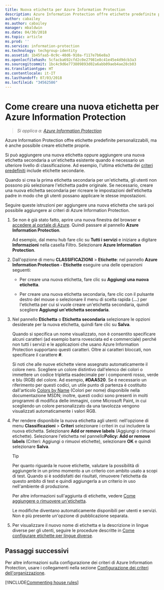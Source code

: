 ```yaml
---
title: Nuova etichetta per Azure Information Protection
description: Azure Information Protection offre etichette predefinite personalizzabili, ma è anche possibile creare etichette proprie da mostrare all'utente sulla barra Information Protection.
author: cabailey
ms.author: cabailey
manager: mbaldwin
ms.date: 04/30/2018
ms.topic: article
ms.prod: ''
ms.service: information-protection
ms.technology: techgroup-identity
ms.assetid: 1b45faa5-0c9c-40d6-910a-f117e7b6e8a3
ms.openlocfilehash: 5cfacba692cfd2c0e27981e8c41e45e4d9dcb3a3
ms.sourcegitcommit: 1bc4c9d6e773809893d02a6abb09aeb4ae28cb03
ms.translationtype: HT
ms.contentlocale: it-IT
ms.lasthandoff: 07/03/2018
ms.locfileid: "34562586"
---
```

# <a name="how-to-create-a-new-label-for-azure-information-protection"></a>Come creare una nuova etichetta per Azure Information Protection

>*Si applica a: [Azure Information Protection](https://azure.microsoft.com/pricing/details/information-protection)*

Azure Information Protection offre etichette predefinite personalizzabili, ma è anche possibile creare etichette proprie.

Si può aggiungere una nuova etichetta oppure aggiungere una nuova etichetta secondaria a un'etichetta esistente quando è necessario un ulteriore livello di classificazione. Ad esempio, l'ultima etichetta dei [criteri predefiniti](configure-policy-default.md) include etichette secondarie.

Quando si crea la prima etichetta secondaria per un'etichetta, gli utenti non possono più selezionare l'etichetta padre originale. Se necessario, creare una nuova etichetta secondaria per ricreare le impostazioni dell'etichetta padre in modo che gli utenti possano applicare le stesse impostazioni.

Seguire queste istruzioni per aggiungere una nuova etichetta che sarà poi possibile aggiungere ai criteri di Azure Information Protection.

1. Se non è già stato fatto, aprire una nuova finestra del browser e [accedere al portale di Azure](configure-policy.md#signing-in-to-the-azure-portal). Quindi passare al pannello **Azure Information Protection**.
    
    Ad esempio, dal menu hub fare clic su **Tutti i servizi** e iniziare a digitare **Informazioni** nella casella Filtro. Selezionare **Azure Information Protection**.

2. Dall'opzione di menu **CLASSIFICAZIONI** > **Etichette**: nel pannello **Azure Information Protection - Etichette** eseguire una delle operazioni seguenti:
    
    - Per creare una nuova etichetta, fare clic su **Aggiungi una nuova etichetta**.
    
    - Per creare una nuova etichetta secondaria, fare clic con il pulsante destro del mouse o selezionare il menu di scelta rapida (**...**) per l'etichetta per cui si vuole creare un'etichetta secondaria, quindi scegliere **Aggiungi un'etichetta secondaria**.

4. Nel pannello **Etichetta** o **Etichetta secondaria** selezionare le opzioni desiderate per la nuova etichetta, quindi fare clic su **Salva**.
    
    Quando si specifica un nome visualizzato, non è consentito specificare alcuni caratteri (ad esempio barra rovesciata ed e commerciale) perché non tutti i servizi e le applicazioni che usano Azure Information Protection supportano questi caratteri. Oltre ai caratteri bloccati, non specificare il carattere **#**.    
    
    Si noti che alle nuove etichette viene assegnato automaticamente il colore nero. Scegliere un colore distintivo dall'elenco dei colori o immettere un codice tripletta esadecimale per i componenti rosso, verde e blu (RGB) del colore. Ad esempio, **#DAA520**. Se è necessario un riferimento per questi codici, un utile punto di partenza è costituito dall'articolo [Colors by Name](https://msdn.microsoft.com/library/aa358802\(v=vs.85) (Colori per nome) disponibile nella documentazione MSDN; inoltre, questi codici sono presenti in molti programmi di modifica delle immagini, come Microsoft Paint, in cui scegliendo un colore personalizzato da una tavolozza vengono visualizzati automaticamente i valori RGB.

5. Per rendere disponibile la nuova etichetta agli utenti: nell'opzione di menu **Classificazioni** > **Criteri** selezionare i criteri in cui includere la nuova etichetta. Selezionare **Add or remove labels** (Aggiungi o rimuovi etichette). Selezionare l'etichetta nel pannello**Policy: Add or remove labels** (Criteri: Aggiungi o rimuovi etichette), selezionare **OK** e quindi selezionare **Salva**.
    
    >[!TIP]
    >Per quanto riguarda le nuove etichette, valutare la possibilità di aggiungerle in un primo momento a un criterio con ambito usato a scopi di test. Quando si è soddisfatti dei risultati, rimuovere l'etichetta da questo ambito di test e quindi aggiungerla a un criterio in uso nell'ambiente di produzione.     
    
    Per altre informazioni sull'aggiunta di etichette, vedere [Come aggiungere o rimuovere un'etichetta](configure-policy-add-remove-label.md).
    
    Le modifiche diventano automaticamente disponibili per utenti e servizi. Non è più presente un'opzione di pubblicazione separata.

6. Per visualizzare il nuovo nome di etichetta e la descrizione in lingue diverse per gli utenti, seguire le procedure descritte in [Come configurare etichette per lingue diverse](configure-policy-languages.md). 

## <a name="next-steps"></a>Passaggi successivi

Per altre informazioni sulla configurazione dei criteri di Azure Information Protection, usare i collegamenti nella sezione [Configurazione dei criteri dell'organizzazione](configure-policy.md#configuring-your-organizations-policy).  

[!INCLUDE[Commenting house rules](../includes/houserules.md)]

